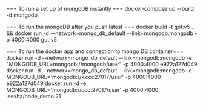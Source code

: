 
=== To run a set up of mongoDB instantly ===
docker-compose up --build -d mongodb

=== To run the mongoDB after you push latest ===
docker build -t got:v5 . &&  docker run -d --network=mongo_db_default  --link=mongodb:mongodb -p 4000:4000 got:v5



=== To run the docker app and connection to mongo DB container===
docker run -d --network=mongo_db_default  --link=mongodb:mongodb -e "MONGODB_URL=mongodb://mongodb/user" -p 4000:4000 e922a127d049
docker run -d --network=mongo_db_default  --link=mongodb:mongodb -e MONGODB_URL='mongodb://xxxx:27017/user' -p 4000:4000 e922a127d049 
docker run -d   -e MONGODB_URL='mongodb://ccc:27017/user' -p 4000:4000 leexha/node_demo:21 

